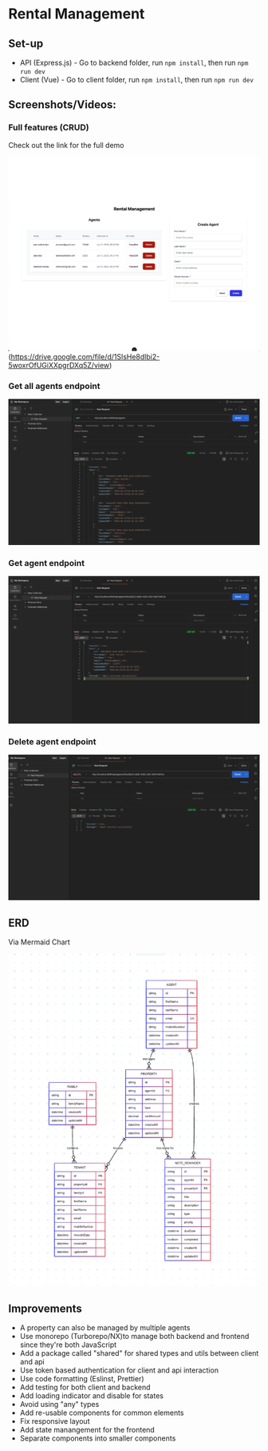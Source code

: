 # Rental Management

## Set-up
- API (Express.js) - Go to backend folder, run ```npm install```, then run ```npm run dev```
- Client (Vue) - Go to client folder, run ```npm install```, then run ```npm run dev```

## Screenshots/Videos:

### Full features (CRUD)

Check out the link for the full demo

![Watch the demo](./assets/demo.png)(https://drive.google.com/file/d/1SlsHe8dlbi2-5woxrOfUGiXXpgrDXq5Z/view)

### Get all agents endpoint
![alt Get all agent](./assets/get-all-agents.png)

### Get agent endpoint
![alt Get agent](./assets/get-agent.png)

### Delete agent endpoint
![alt DELETE agent](./assets/delete-agent.png)

## ERD
Via Mermaid Chart

![alt ERD](./assets/erd.png)

## Improvements
- A property can also be managed by multiple agents
- Use monorepo (Turborepo/NX)to manage both backend and frontend since they're both JavaScript
- Add a package called "shared" for shared types and utils between client and api
- Use token based authentication for client and api interaction
- Use code formatting (Eslinst, Prettier)
- Add testing for both client and backend
- Add loading indicator and disable for states
- Avoid using "any" types
- Add re-usable components for common elements
- Fix responsive layout
- Add state manangement for the frontend
- Separate components into smaller components